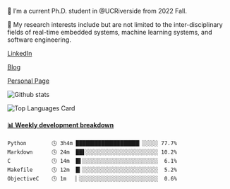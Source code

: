 <!--
**ZexinLi0w0/ZexinLi0w0** is a ✨ _special_ ✨ repository because its `README.md` (this file) appears on your GitHub profile.

Here are some ideas to get you started:

- 🔭 I’m currently working on ...
- 🌱 I’m currently learning ...
- 👯 I’m looking to collaborate on ...
- 🤔 I’m looking for help with ...
- 💬 Ask me about ...
- 📫 How to reach me: ...
- 😄 Pronouns: ...
- ⚡ Fun fact: ...
-->
🔭 I’m a current Ph.D. student in @UCRiverside from 2022 Fall.

🌱 My research interests include but are not limited to the inter-disciplinary fields of real-time embedded systems, machine learning systems, and software engineering.

<a href="https://www.linkedin.com/in/zexin-li-25b985185/">LinkedIn</a>

<a href="https://zexinli0w0.github.io/">Blog</a>

<a href="https://zexinli.com/">Personal Page</a>

![Github stats](https://github-readme-stats.vercel.app/api?username=ZexinLi0w0&theme=solarized-light&show_icons=true&count_private=true&theme=buefy)

![Top Languages Card](https://github-readme-stats.vercel.app/api/top-langs/?username=ZexinLi0w0&theme=solarized-light&layout=compact&theme=buefy&exclude_repo=ZexinLi0w0.github.io,mysite)

 <!-- waka-box start -->
#### <a href="https://gist.github.com/05a7064536359f4ab6203e498d96a5e2" target="_blank">📊 Weekly development breakdown</a>
```text
Python        🕓 3h4m ████████████████████▏░░░░░ 77.7%
Markdown      🕓 24m  ██▋░░░░░░░░░░░░░░░░░░░░░░░ 10.2%
C             🕓 14m  █▌░░░░░░░░░░░░░░░░░░░░░░░░  6.1%
Makefile      🕓 12m  █▎░░░░░░░░░░░░░░░░░░░░░░░░  5.2%
ObjectiveC    🕓 1m   ▏░░░░░░░░░░░░░░░░░░░░░░░░░  0.6%
```
<!-- Powered by https://github.com/YouEclipse/waka-box-go . -->
<!-- waka-box end -->
